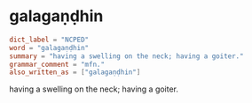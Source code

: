 # galagaṇḍhin

``` toml
dict_label = "NCPED"
word = "galagaṇḍhin"
summary = "having a swelling on the neck; having a goiter."
grammar_comment = "mfn."
also_written_as = ["galagaṇḍhin"]
```

having a swelling on the neck; having a goiter.

